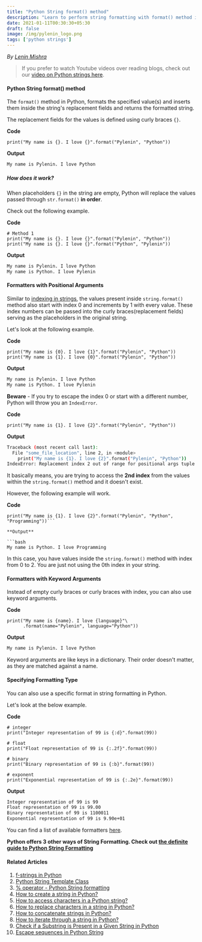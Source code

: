```yaml
---
title: "Python String format() method"
description: "Learn to perform string formatting with format() method in Python"
date: 2021-01-11T00:30:30+05:30
draft: false
image: /img/pylenin_logo.png
tags: ['python strings']
---
```

<div class="sharethis-inline-follow-buttons"></div>

*By [Lenin Mishra](https://www.pylenin.com/authors/#lenin-mishra)*

> If you prefer to watch Youtube videos over reading blogs, check out our [video on Python strings here](https://youtu.be/MXdNMo_f95I). 

#### Python String format() method

The `format()` method in Python, formats the specified value(s) and inserts them inside the string's replacement fields and returns the formatted string.

The replacement fields for the values is defined using curly braces `{}`.

**Code**

```python3
print("My name is {}. I love {}".format("Pylenin", "Python"))
```

**Output**

```bash
My name is Pylenin. I love Python
```

##### How does it work?

When placeholders `{}` in the string are empty, 
Python will replace the values passed through `str.format()` **in order**.

Check out the following example.

**Code**

```python3
# Method 1
print("My name is {}. I love {}".format("Pylenin", "Python"))
print("My name is {}. I love {}".format("Python", "Pylenin"))

```

**Output**

```bash
My name is Pylenin. I love Python
My name is Python. I love Pylenin
```

#### Formatters with Positional Arguments

Similar to [indexing in strings](https://www.pylenin.com/blogs/access-characters-in-string/), the values present inside `string.format()` method also start with index 0 and increments by 1 with every value.
These index numbers can be passed into the curly braces(replacement fields) serving as the placeholders in the original string. 

Let's look at the following example.

**Code**

```python3
print("My name is {0}. I love {1}".format("Pylenin", "Python"))
print("My name is {1}. I love {0}".format("Pylenin", "Python"))
```

**Output**

```bash
My name is Pylenin. I love Python
My name is Python. I love Pylenin
```

**Beware** - If you try to escape the index 0 or start with a different number, Python will throw you an `IndexError`.

**Code**

```python3
print("My name is {1}. I love {2}".format("Pylenin", "Python"))
```

**Output**

```bash
Traceback (most recent call last):
  File "some_file_location", line 2, in <module>
    print("My name is {1}. I love {2}".format("Pylenin", "Python"))
IndexError: Replacement index 2 out of range for positional args tuple
```

It basically means, you are trying to access the **2nd index** from the values within the `string.format()` method and it doesn't exist.

However, the following example will work.

**Code**

```python3
print("My name is {1}. I love {2}".format("Pylenin", "Python", "Programming"))```

**Output**

```bash
My name is Python. I love Programming
```

In this case, you have values inside the `string.format()` method with index from 0 to 2. You are just not using the 0th index in your string.

#### Formatters with Keyword Arguments

Instead of empty curly braces or curly braces with index, you can also use keyword arguments.

**Code**

```python3
print("My name is {name}. I love {language}"\
      .format(name="Pylenin", language="Python"))
```

**Output**

```bash
My name is Pylenin. I love Python
```

Keyword arguments are like keys in a dictionary. Their order doesn't matter, as they are matched against a name.

#### Specifying Formatting Type

You can also use a specific format in string formatting in Python.

Let's look at the below example.

**Code**

```python3
# integer
print("Integer representation of 99 is {:d}".format(99))

# float
print("Float representation of 99 is {:.2f}".format(99))

# binary
print("Binary representation of 99 is {:b}".format(99))

# exponent
print("Exponential representation of 99 is {:.2e}".format(99))
```

**Output**

```bash
Integer representation of 99 is 99
Float representation of 99 is 99.00
Binary representation of 99 is 1100011
Exponential representation of 99 is 9.90e+01
```

You can find a list of available formatters [here](https://docs.python.org/3/library/string.html#format-specification-mini-language).

**Python offers 3 other ways of String Formatting. Check out [the definite guide to Python String Formatting](https://www.pylenin.com/blogs/python-string-formatting/)** 

#### Related Articles

1. [f-strings in Python](https://www.pylenin.com/blogs/f-strings-python/)
2. [Python String Template Class](https://www.pylenin.com/blogs/python-string-template-class/)
3. [% operator - Python String formatting](https://www.pylenin.com/blogs/string-formatting-percentage-operator/)
4. [How to create a string in Python?](https://www.pylenin.com/blogs/create-string-python/)
5. [How to access characters in a Python string?](https://www.pylenin.com/blogs/access-characters-in-string/)
6. [How to replace characters in a string in Python?](https://www.pylenin.com/blogs/replace-string-characters-python/)
7. [How to concatenate strings in Python?](https://www.pylenin.com/blogs/concatenate-strings-in-python/)
8. [How to iterate through a string in Python?](https://www.pylenin.com/blogs/iterating-through-python-string/)
9. [Check if a Substring is Present in a Given String in Python](https://www.pylenin.com/blogs/check-substring-in-a-string-python/)
10. [Escape sequences in Python String](https://www.pylenin.com/blogs/escape-sequences-python-string/)